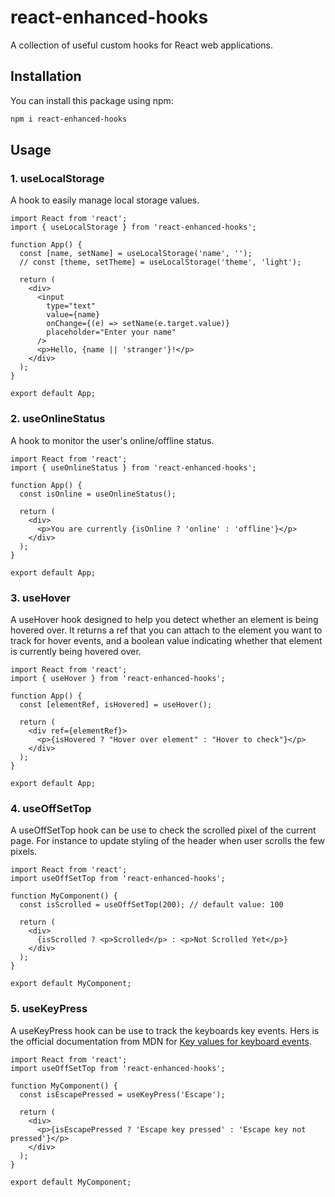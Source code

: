 # react-enhanced-hooks

A collection of useful custom hooks for React web applications.

## Installation

You can install this package using npm:

```bash
npm i react-enhanced-hooks
```

## Usage

### 1. useLocalStorage

A hook to easily manage local storage values.

```
import React from 'react';
import { useLocalStorage } from 'react-enhanced-hooks';

function App() {
  const [name, setName] = useLocalStorage('name', '');
  // const [theme, setTheme] = useLocalStorage('theme', 'light');

  return (
    <div>
      <input
        type="text"
        value={name}
        onChange={(e) => setName(e.target.value)}
        placeholder="Enter your name"
      />
      <p>Hello, {name || 'stranger'}!</p>
    </div>
  );
}

export default App;
```

### 2. useOnlineStatus

A hook to monitor the user's online/offline status.

```
import React from 'react';
import { useOnlineStatus } from 'react-enhanced-hooks';

function App() {
  const isOnline = useOnlineStatus();

  return (
    <div>
      <p>You are currently {isOnline ? 'online' : 'offline'}</p>
    </div>
  );
}

export default App;
```

### 3. useHover

A useHover hook designed to help you detect whether an element is being hovered over. It returns a ref that you can attach to the element you want to track for hover events, and a boolean value indicating whether that element is currently being hovered over.

```
import React from 'react';
import { useHover } from 'react-enhanced-hooks';

function App() {
  const [elementRef, isHovered] = useHover();

  return (
    <div ref={elementRef}>
      <p>{isHovered ? "Hover over element" : "Hover to check"}</p>
    </div>
  );
}

export default App;
```

### 4. useOffSetTop

A useOffSetTop hook can be use to check the scrolled pixel of the current page.
For instance to update styling of the header when user scrolls the few pixels.

```
import React from 'react';
import useOffSetTop from 'react-enhanced-hooks';

function MyComponent() {
  const isScrolled = useOffSetTop(200); // default value: 100

  return (
    <div>
      {isScrolled ? <p>Scrolled</p> : <p>Not Scrolled Yet</p>}
    </div>
  );
}

export default MyComponent;
```

### 5. useKeyPress

A useKeyPress hook can be use to track the keyboards key events.
Hers is the official documentation from MDN for [Key values for keyboard events](https://developer.mozilla.org/en-US/docs/Web/API/UI_Events/Keyboard_event_key_values).

```
import React from 'react';
import useOffSetTop from 'react-enhanced-hooks';

function MyComponent() {
  const isEscapePressed = useKeyPress('Escape');

  return (
    <div>
      <p>{isEscapePressed ? 'Escape key pressed' : 'Escape key not pressed'}</p>
    </div>
  );
}

export default MyComponent;
```

